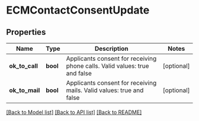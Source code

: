 # ECMContactConsentUpdate

## Properties
Name | Type | Description | Notes
------------ | ------------- | ------------- | -------------
**ok_to_call** | **bool** | Applicants consent for receiving phone calls. Valid values: true and false | [optional] 
**ok_to_mail** | **bool** | Applicants consent for receiving mails. Valid values: true and false | [optional] 

[[Back to Model list]](../../README.md#documentation-for-models) [[Back to API list]](../../README.md#documentation-for-api-endpoints) [[Back to README]](../../README.md)

